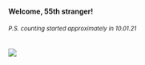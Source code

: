 #### Welcome, 55th stranger!

###### <sup>P.S. counting started approximately in 10.01.21</sup>

<img src="https://kraftwerk28.pp.ua/vcnt.png"></img>
